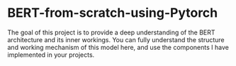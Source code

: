 # BERT-from-scratch-using-Pytorch
The goal of this project is to provide a deep understanding of the BERT architecture and its inner workings. You can fully understand the structure and working mechanism of this model here, and use the components I have implemented in your projects. 
